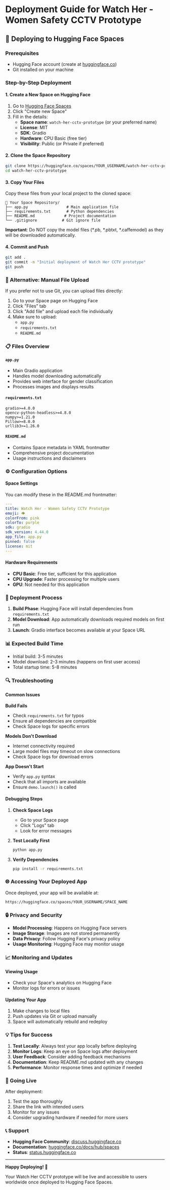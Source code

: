 # Deployment Guide for Watch Her - Women Safety CCTV Prototype

## 🚀 Deploying to Hugging Face Spaces

### Prerequisites
- Hugging Face account (create at [huggingface.co](https://huggingface.co))
- Git installed on your machine

### Step-by-Step Deployment

#### 1. Create a New Space on Hugging Face

1. Go to [Hugging Face Spaces](https://huggingface.co/spaces)
2. Click "Create new Space"
3. Fill in the details:
   - **Space name**: `watch-her-cctv-prototype` (or your preferred name)
   - **License**: MIT
   - **SDK**: Gradio
   - **Hardware**: CPU Basic (free tier)
   - **Visibility**: Public (or Private if preferred)

#### 2. Clone the Space Repository

```bash
git clone https://huggingface.co/spaces/YOUR_USERNAME/watch-her-cctv-prototype
cd watch-her-cctv-prototype
```

#### 3. Copy Your Files

Copy these files from your local project to the cloned space:

```
📁 Your Space Repository/
├── app.py                 # Main application file
├── requirements.txt       # Python dependencies
├── README.md             # Project documentation
└── .gitignore           # Git ignore file
```

**Important**: Do NOT copy the model files (*.pb, *.pbtxt, *.caffemodel) as they will be downloaded automatically.

#### 4. Commit and Push

```bash
git add .
git commit -m "Initial deployment of Watch Her CCTV prototype"
git push
```

### 🔧 Alternative: Manual File Upload

If you prefer not to use Git, you can upload files directly:

1. Go to your Space page on Hugging Face
2. Click "Files" tab
3. Click "Add file" and upload each file individually
4. Make sure to upload:
   - `app.py`
   - `requirements.txt` 
   - `README.md`

### 📋 Files Overview

#### `app.py`
- Main Gradio application
- Handles model downloading automatically
- Provides web interface for gender classification
- Processes images and displays results

#### `requirements.txt`
```
gradio>=4.0.0
opencv-python-headless>=4.8.0
numpy>=1.21.0
Pillow>=8.0.0
urllib3>=1.26.0
```

#### `README.md`
- Contains Space metadata in YAML frontmatter
- Comprehensive project documentation
- Usage instructions and disclaimers

### ⚙️ Configuration Options

#### Space Settings
You can modify these in the README.md frontmatter:

```yaml
---
title: Watch Her - Women Safety CCTV Prototype
emoji: 👁️
colorFrom: pink
colorTo: purple
sdk: gradio
sdk_version: 4.44.0
app_file: app.py
pinned: false
license: mit
---
```

#### Hardware Requirements
- **CPU Basic**: Free tier, sufficient for this application
- **CPU Upgrade**: Faster processing for multiple users
- **GPU**: Not needed for this application

### 🚦 Deployment Process

1. **Build Phase**: Hugging Face will install dependencies from `requirements.txt`
2. **Model Download**: App automatically downloads required models on first run
3. **Launch**: Gradio interface becomes available at your Space URL

### 📊 Expected Build Time
- Initial build: 3-5 minutes
- Model download: 2-3 minutes (happens on first user access)
- Total startup time: 5-8 minutes

### 🔍 Troubleshooting

#### Common Issues

**Build Fails**
- Check `requirements.txt` for typos
- Ensure all dependencies are compatible
- Check Space logs for specific errors

**Models Don't Download**
- Internet connectivity required
- Large model files may timeout on slow connections
- Check Space logs for download errors

**App Doesn't Start**
- Verify `app.py` syntax
- Check that all imports are available
- Ensure `demo.launch()` is called

#### Debugging Steps

1. **Check Space Logs**
   - Go to your Space page
   - Click "Logs" tab
   - Look for error messages

2. **Test Locally First**
   ```bash
   python app.py
   ```

3. **Verify Dependencies**
   ```bash
   pip install -r requirements.txt
   ```

### 🌐 Accessing Your Deployed App

Once deployed, your app will be available at:
```
https://huggingface.co/spaces/YOUR_USERNAME/SPACE_NAME
```

### 🔒 Privacy and Security

- **Model Processing**: Happens on Hugging Face servers
- **Image Storage**: Images are not stored permanently
- **Data Privacy**: Follow Hugging Face's privacy policy
- **Usage Monitoring**: Hugging Face may monitor usage

### 📈 Monitoring and Updates

#### Viewing Usage
- Check your Space's analytics on Hugging Face
- Monitor logs for errors or issues

#### Updating Your App
1. Make changes to local files
2. Push updates via Git or upload manually
3. Space will automatically rebuild and redeploy

### 💡 Tips for Success

1. **Test Locally**: Always test your app locally before deploying
2. **Monitor Logs**: Keep an eye on Space logs after deployment
3. **User Feedback**: Consider adding feedback mechanisms
4. **Documentation**: Keep README.md updated with any changes
5. **Performance**: Monitor response times and optimize if needed

### 🚀 Going Live

After deployment:
1. Test the app thoroughly
2. Share the link with intended users
3. Monitor for any issues
4. Consider upgrading hardware if needed for more users

### 📞 Support

- **Hugging Face Community**: [discuss.huggingface.co](https://discuss.huggingface.co)
- **Documentation**: [huggingface.co/docs/hub/spaces](https://huggingface.co/docs/hub/spaces)
- **Status**: [status.huggingface.co](https://status.huggingface.co)

---

**Happy Deploying! 🚀**

Your Watch Her CCTV prototype will be live and accessible to users worldwide once deployed to Hugging Face Spaces. 